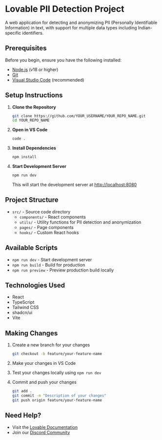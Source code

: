 
# Lovable PII Detection Project

A web application for detecting and anonymizing PII (Personally Identifiable Information) in text, with support for multiple data types including Indian-specific identifiers.

## Prerequisites

Before you begin, ensure you have the following installed:
- [Node.js](https://nodejs.org/) (v18 or higher)
- [Git](https://git-scm.com/downloads)
- [Visual Studio Code](https://code.visualstudio.com/) (recommended)

## Setup Instructions

1. **Clone the Repository**
   ```bash
   git clone https://github.com/YOUR_USERNAME/YOUR_REPO_NAME.git
   cd YOUR_REPO_NAME
   ```

2. **Open in VS Code**
   ```bash
   code .
   ```

3. **Install Dependencies**
   ```bash
   npm install
   ```

4. **Start Development Server**
   ```bash
   npm run dev
   ```
   This will start the development server at [http://localhost:8080](http://localhost:8080)

## Project Structure

- `src/` - Source code directory
  - `components/` - React components
  - `utils/` - Utility functions for PII detection and anonymization
  - `pages/` - Page components
  - `hooks/` - Custom React hooks

## Available Scripts

- `npm run dev` - Start development server
- `npm run build` - Build for production
- `npm run preview` - Preview production build locally

## Technologies Used

- React
- TypeScript
- Tailwind CSS
- shadcn/ui
- Vite

## Making Changes

1. Create a new branch for your changes
   ```bash
   git checkout -b feature/your-feature-name
   ```

2. Make your changes in VS Code

3. Test your changes locally using `npm run dev`

4. Commit and push your changes
   ```bash
   git add .
   git commit -m "Description of your changes"
   git push origin feature/your-feature-name
   ```

## Need Help?

- Visit the [Lovable Documentation](https://docs.lovable.dev/)
- Join our [Discord Community](https://discord.com/channels/1119885301872070706/1280461670979993613)

